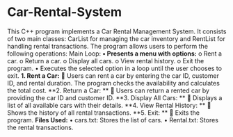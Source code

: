 # Car-Rental-System
This C++ program implements a Car Rental Management System. It consists of two main classes: CarList for managing the car inventory and RentList for handling rental transactions. The program allows users to perform the following operations:
Main Loop:
**•	Presents a menu with options:**
o	Rent a car.
o	Return a car.
o	Display all cars.
o	View rental history.
o	Exit the program.
•	Executes the selected option in a loop until the user chooses to exit.
**1.	Rent a Car:**
	Users can rent a car by entering the car ID, customer ID, and rental duration. The program checks the availability and calculates the total cost.
**2.	Return a Car: **
	Users can return a rented car by providing the car ID and customer ID.
**3.	Display All Cars: **
	Displays a list of all available cars with their details.
**4.	View Rental History: **
	Shows the history of all rental transactions.
**5.	Exit: **
	Exits the program.
**Files Used:**
•	cars.txt: Stores the list of cars.
•	Rental.txt: Stores the rental transactions.

